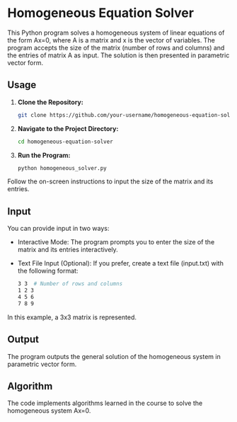 # Homogeneous Equation Solver

This Python program solves a homogeneous system of linear equations of the form Ax=0, where A is a matrix and x is the vector of variables. The program accepts the size of the matrix (number of rows and columns) and the entries of matrix A as input. The solution is then presented in parametric vector form.

## Usage

1. **Clone the Repository:**

   ```bash
   git clone https://github.com/your-username/homogeneous-equation-solver.git
2. **Navigate to the Project Directory:**
   ```bash
   cd homogeneous-equation-solver
3. **Run the Program:**
   ```bash
   python homogeneous_solver.py
Follow the on-screen instructions to input the size of the matrix and its entries.
## Input
You can provide input in two ways:

- Interactive Mode: The program prompts you to enter the size of the matrix and its entries interactively.

- Text File Input (Optional): If you prefer, create a text file (input.txt) with the following format:
  ```bash
  3 3  # Number of rows and columns
  1 2 3
  4 5 6
  7 8 9
In this example, a 3x3 matrix is represented.
## Output
The program outputs the general solution of the homogeneous system in parametric vector form.
## Algorithm
The code implements algorithms learned in the course to solve the homogeneous system Ax=0.
